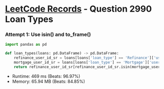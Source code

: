 # [LeetCode Records](../../README.md) - Question 2990 Loan Types

### Attempt 1: Use isin() and to_frame()
```py
import pandas as pd

def loan_types(loans: pd.DataFrame) -> pd.DataFrame:
    refinance_user_id_sr = loans[loans['loan_type'] == 'Refinance']['user_id']
    mortgage_user_id_sr = loans[loans['loan_type'] == 'Mortgage']['user_id']
    return refinance_user_id_sr[refinance_user_id_sr.isin(mortgage_user_id_sr)].drop_duplicates().to_frame().sort_values('user_id')
```
- Runtime: 469 ms (Beats: 96.97%)
- Memory: 65.94 MB (Beats: 84.85%)

<br>
